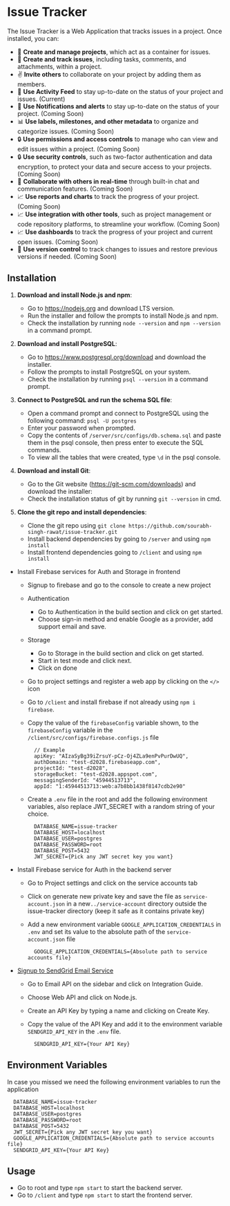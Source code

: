 # Issue Tracker

The Issue Tracker is a Web Application that tracks issues in a project. Once installed, you can:

- 📄 **Create and manage projects**, which act as a container for issues.
- 🐞 **Create and track issues**, including tasks, comments, and attachments, within a project.
- ✌️ **Invite others** to collaborate on your project by adding them as members.
- 🔔 **Use Activity Feed** to stay up-to-date on the status of your project and issues. (Current)
- 🔔 **Use Notifications and alerts** to stay up-to-date on the status of your project. (Coming Soon)
- 📊 **Use labels, milestones, and other metadata** to organize and categorize issues. (Coming Soon)
- 🔒 **Use permissions and access controls** to manage who can view and edit issues within a project. (Coming Soon)
- 🔒 **Use security controls**, such as two-factor authentication and data encryption, to protect your data and secure access to your projects. (Coming Soon)
- 💬 **Collaborate with others in real-time** through built-in chat and communication features. (Coming Soon)
- 📈 **Use reports and charts** to track the progress of your project. (Coming Soon)
- 📈 **Use integration with other tools**, such as project management or code repository platforms, to streamline your workflow. (Coming Soon)
- 📈 **Use dashboards** to track the progress of your project and current open issues. (Coming Soon)
- 💾 **Use version control** to track changes to issues and restore previous versions if needed. (Coming Soon)

## Installation

1. **Download and install Node.js and npm**:

   - Go to https://nodejs.org and download LTS version.
   - Run the installer and follow the prompts to install Node.js and npm.
   - Check the installation by running `node --version` and `npm --version` in a command prompt.

2. **Download and install PostgreSQL**:

   - Go to https://www.postgresql.org/download and download the installer.
   - Follow the prompts to install PostgreSQL on your system.
   - Check the installation by running `psql --version` in a command prompt.

3. **Connect to PostgreSQL and run the schema SQL file**:

   - Open a command prompt and connect to PostgreSQL using the following command:
     `psql -U postgres`
   - Enter your password when prompted.
   - Copy the contents of `/server/src/configs/db.schema.sql` and paste them in the psql console, then press enter to execute the SQL commands.
   - To view all the tables that were created, type `\d` in the psql console.

4. **Download and install Git**:

   - Go to the Git website (https://git-scm.com/downloads) and download the installer:
   - Check the installation status of git by running `git --version` in cmd.

5. **Clone the git repo and install dependencies**:

   - Clone the git repo using `git clone https://github.com/sourabh-singh-rawat/issue-tracker.git`
   - Install backend dependencies by going to `/server` and using `npm install`
   - Install frontend dependencies going to `/client` and using `npm install`

- Install Firebase services for Auth and Storage in frontend

  - Signup to firebase and go to the console to create a new project
  - Authentication
    - Go to Authentication in the build section and click on get started.
    - Choose sign-in method and enable Google as a provider, add support email and save.
  - Storage
    - Go to Storage in the build section and click on get started.
    - Start in test mode and click next.
    - Click on done
  - Go to project settings and register a web app by clicking on the `</>` icon
  - Go to `/client` and install firebase if not already using `npm i firebase`.
  - Copy the value of the `firebaseConfig` variable shown, to the `firebaseConfig` variable in the `/client/src/configs/firebase.configs.js` file

    ```
      // Example
      apiKey: "AIzaSyBg39iZrsuY-pCz-Oj4ZLa9enPvPurDwUQ",
      authDomain: "test-d2028.firebaseapp.com",
      projectId: "test-d2028",
      storageBucket: "test-d2028.appspot.com",
      messagingSenderId: "45944513713",
      appId: "1:45944513713:web:a7b8bb1438f8147cdb2e90"
    ```

  - Create a `.env` file in the root and add the following environment variables, also replace JWT_SECRET with a random string of your choice.

    ```
      DATABASE_NAME=issue-tracker
      DATABASE_HOST=localhost
      DATABASE_USER=postgres
      DATABASE_PASSWORD=root
      DATABASE_POST=5432
      JWT_SECRET={Pick any JWT secret key you want}
    ```

- Install Firebase service for Auth in the backend server

  - Go to Project settings and click on the service accounts tab
  - Click on generate new private key and save the file as `service-account.json` in a new`../service-account` directory outside the issue-tracker directory (keep it safe as it contains private key)
  - Add a new environment variable `GOOGLE_APPLICATION_CREDENTIALS` in `.env` and set its value to the absolute path of the `service-account.json` file

    ```
      GOOGLE_APPLICATION_CREDENTIALS={Absolute path to service accounts file}
    ```

- [Signup to SendGrid Email Service](https://sendgrid.com/)

  - Go to Email API on the sidebar and click on Integration Guide.
  - Choose Web API and click on Node.js.
  - Create an API Key by typing a name and clicking on Create Key.
  - Copy the value of the API Key and add it to the environment variable `SENDGRID_API_KEY` in the `.env` file.

    ```
      SENDGRID_API_KEY={Your API Key}
    ```

## Environment Variables

In case you missed we need the following environment variables to run the application

```
  DATABASE_NAME=issue-tracker
  DATABASE_HOST=localhost
  DATABASE_USER=postgres
  DATABASE_PASSWORD=root
  DATABASE_POST=5432
  JWT_SECRET={Pick any JWT secret key you want}
  GOOGLE_APPLICATION_CREDENTIALS={Absolute path to service accounts file}
  SENDGRID_API_KEY={Your API Key}
```

## Usage

- Go to root and type `npm start` to start the backend server.
- Go to `/client` and type `npm start` to start the frontend server.
